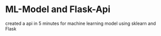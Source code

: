 # ML-Model and Flask-Api
created a api in 5 minutes for machine learning model using sklearn and Flask
